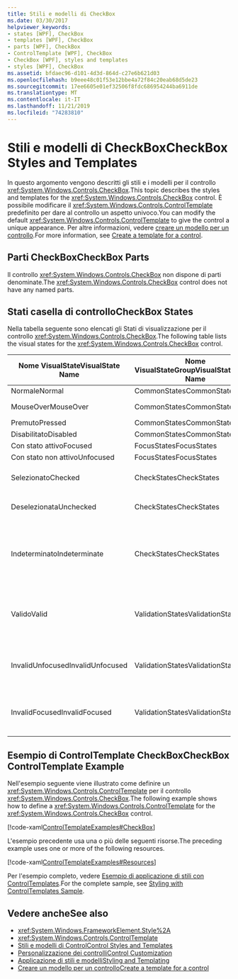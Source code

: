 ```yaml
---
title: Stili e modelli di CheckBox
ms.date: 03/30/2017
helpviewer_keywords:
- states [WPF], CheckBox
- templates [WPF], CheckBox
- parts [WPF], CheckBox
- ControlTemplate [WPF], CheckBox
- CheckBox [WPF], styles and templates
- styles [WPF], CheckBox
ms.assetid: bfdaec96-d101-4d3d-864d-c27e6b621d03
ms.openlocfilehash: b9eee48c01f53e12bbe4a72f84c20eab68d5de23
ms.sourcegitcommit: 17ee6605e01ef32506f8fdc686954244ba6911de
ms.translationtype: MT
ms.contentlocale: it-IT
ms.lasthandoff: 11/21/2019
ms.locfileid: "74283810"
---
```

# <a name="checkbox-styles-and-templates"></a><span data-ttu-id="04929-102">Stili e modelli di CheckBox</span><span class="sxs-lookup"><span data-stu-id="04929-102">CheckBox Styles and Templates</span></span>
<span data-ttu-id="04929-103">In questo argomento vengono descritti gli stili e i modelli per il controllo <xref:System.Windows.Controls.CheckBox>.</span><span class="sxs-lookup"><span data-stu-id="04929-103">This topic describes the styles and templates for the <xref:System.Windows.Controls.CheckBox> control.</span></span> <span data-ttu-id="04929-104">È possibile modificare il <xref:System.Windows.Controls.ControlTemplate> predefinito per dare al controllo un aspetto univoco.</span><span class="sxs-lookup"><span data-stu-id="04929-104">You can modify the default <xref:System.Windows.Controls.ControlTemplate> to give the control a unique appearance.</span></span> <span data-ttu-id="04929-105">Per altre informazioni, vedere [creare un modello per un controllo](../../../desktop-wpf/themes/how-to-create-apply-template.md).</span><span class="sxs-lookup"><span data-stu-id="04929-105">For more information, see [Create a template for a control](../../../desktop-wpf/themes/how-to-create-apply-template.md).</span></span>  
  
## <a name="checkbox-parts"></a><span data-ttu-id="04929-106">Parti CheckBox</span><span class="sxs-lookup"><span data-stu-id="04929-106">CheckBox Parts</span></span>  
 <span data-ttu-id="04929-107">Il controllo <xref:System.Windows.Controls.CheckBox> non dispone di parti denominate.</span><span class="sxs-lookup"><span data-stu-id="04929-107">The <xref:System.Windows.Controls.CheckBox> control does not have any named parts.</span></span>  
  
## <a name="checkbox-states"></a><span data-ttu-id="04929-108">Stati casella di controllo</span><span class="sxs-lookup"><span data-stu-id="04929-108">CheckBox States</span></span>  
 <span data-ttu-id="04929-109">Nella tabella seguente sono elencati gli Stati di visualizzazione per il controllo <xref:System.Windows.Controls.CheckBox>.</span><span class="sxs-lookup"><span data-stu-id="04929-109">The following table lists the visual states for the <xref:System.Windows.Controls.CheckBox> control.</span></span>  
  
|<span data-ttu-id="04929-110">Nome VisualState</span><span class="sxs-lookup"><span data-stu-id="04929-110">VisualState Name</span></span>|<span data-ttu-id="04929-111">Nome VisualStateGroup</span><span class="sxs-lookup"><span data-stu-id="04929-111">VisualStateGroup Name</span></span>|<span data-ttu-id="04929-112">description</span><span class="sxs-lookup"><span data-stu-id="04929-112">Description</span></span>|  
|----------------------|---------------------------|-----------------|  
|<span data-ttu-id="04929-113">Normale</span><span class="sxs-lookup"><span data-stu-id="04929-113">Normal</span></span>|<span data-ttu-id="04929-114">CommonStates</span><span class="sxs-lookup"><span data-stu-id="04929-114">CommonStates</span></span>|<span data-ttu-id="04929-115">Lo stato predefinito.</span><span class="sxs-lookup"><span data-stu-id="04929-115">The default state.</span></span>|  
|<span data-ttu-id="04929-116">MouseOver</span><span class="sxs-lookup"><span data-stu-id="04929-116">MouseOver</span></span>|<span data-ttu-id="04929-117">CommonStates</span><span class="sxs-lookup"><span data-stu-id="04929-117">CommonStates</span></span>|<span data-ttu-id="04929-118">Il puntatore del mouse è posizionato sul controllo.</span><span class="sxs-lookup"><span data-stu-id="04929-118">The mouse pointer is positioned over the control.</span></span>|  
|<span data-ttu-id="04929-119">Premuto</span><span class="sxs-lookup"><span data-stu-id="04929-119">Pressed</span></span>|<span data-ttu-id="04929-120">CommonStates</span><span class="sxs-lookup"><span data-stu-id="04929-120">CommonStates</span></span>|<span data-ttu-id="04929-121">Il controllo è premuto.</span><span class="sxs-lookup"><span data-stu-id="04929-121">The control is pressed.</span></span>|  
|<span data-ttu-id="04929-122">Disabilitato</span><span class="sxs-lookup"><span data-stu-id="04929-122">Disabled</span></span>|<span data-ttu-id="04929-123">CommonStates</span><span class="sxs-lookup"><span data-stu-id="04929-123">CommonStates</span></span>|<span data-ttu-id="04929-124">Il controllo è disabilitato.</span><span class="sxs-lookup"><span data-stu-id="04929-124">The control is disabled.</span></span>|  
|<span data-ttu-id="04929-125">Con stato attivo</span><span class="sxs-lookup"><span data-stu-id="04929-125">Focused</span></span>|<span data-ttu-id="04929-126">FocusStates</span><span class="sxs-lookup"><span data-stu-id="04929-126">FocusStates</span></span>|<span data-ttu-id="04929-127">Il controllo ha lo stato attivo.</span><span class="sxs-lookup"><span data-stu-id="04929-127">The control has focus.</span></span>|  
|<span data-ttu-id="04929-128">Con stato non attivo</span><span class="sxs-lookup"><span data-stu-id="04929-128">Unfocused</span></span>|<span data-ttu-id="04929-129">FocusStates</span><span class="sxs-lookup"><span data-stu-id="04929-129">FocusStates</span></span>|<span data-ttu-id="04929-130">Il controllo non ha lo stato attivo.</span><span class="sxs-lookup"><span data-stu-id="04929-130">The control does not have focus.</span></span>|  
|<span data-ttu-id="04929-131">Selezionato</span><span class="sxs-lookup"><span data-stu-id="04929-131">Checked</span></span>|<span data-ttu-id="04929-132">CheckStates</span><span class="sxs-lookup"><span data-stu-id="04929-132">CheckStates</span></span>|<span data-ttu-id="04929-133"><xref:System.Windows.Controls.Primitives.ToggleButton.IsChecked%2A> è `true`.</span><span class="sxs-lookup"><span data-stu-id="04929-133"><xref:System.Windows.Controls.Primitives.ToggleButton.IsChecked%2A> is `true`.</span></span>|  
|<span data-ttu-id="04929-134">Deselezionata</span><span class="sxs-lookup"><span data-stu-id="04929-134">Unchecked</span></span>|<span data-ttu-id="04929-135">CheckStates</span><span class="sxs-lookup"><span data-stu-id="04929-135">CheckStates</span></span>|<span data-ttu-id="04929-136"><xref:System.Windows.Controls.Primitives.ToggleButton.IsChecked%2A> è `false`.</span><span class="sxs-lookup"><span data-stu-id="04929-136"><xref:System.Windows.Controls.Primitives.ToggleButton.IsChecked%2A> is `false`.</span></span>|  
|<span data-ttu-id="04929-137">Indeterminato</span><span class="sxs-lookup"><span data-stu-id="04929-137">Indeterminate</span></span>|<span data-ttu-id="04929-138">CheckStates</span><span class="sxs-lookup"><span data-stu-id="04929-138">CheckStates</span></span>|<span data-ttu-id="04929-139"><xref:System.Windows.Controls.Primitives.ToggleButton.IsThreeState%2A> è `true`e <xref:System.Windows.Controls.Primitives.ToggleButton.IsChecked%2A> è `null`.</span><span class="sxs-lookup"><span data-stu-id="04929-139"><xref:System.Windows.Controls.Primitives.ToggleButton.IsThreeState%2A> is `true`, and <xref:System.Windows.Controls.Primitives.ToggleButton.IsChecked%2A> is `null`.</span></span>|  
|<span data-ttu-id="04929-140">Valido</span><span class="sxs-lookup"><span data-stu-id="04929-140">Valid</span></span>|<span data-ttu-id="04929-141">ValidationStates</span><span class="sxs-lookup"><span data-stu-id="04929-141">ValidationStates</span></span>|<span data-ttu-id="04929-142">Il controllo Usa la classe <xref:System.Windows.Controls.Validation> e la proprietà <xref:System.Windows.Controls.Validation.HasError%2A?displayProperty=nameWithType> associata è `false`.</span><span class="sxs-lookup"><span data-stu-id="04929-142">The control uses the <xref:System.Windows.Controls.Validation> class and the <xref:System.Windows.Controls.Validation.HasError%2A?displayProperty=nameWithType> attached property is `false`.</span></span>|  
|<span data-ttu-id="04929-143">InvalidUnfocused</span><span class="sxs-lookup"><span data-stu-id="04929-143">InvalidUnfocused</span></span>|<span data-ttu-id="04929-144">ValidationStates</span><span class="sxs-lookup"><span data-stu-id="04929-144">ValidationStates</span></span>|<span data-ttu-id="04929-145">Il <xref:System.Windows.Controls.Validation.HasError%2A?displayProperty=nameWithType> proprietà associata è `true` il controllo ha lo stato attivo.</span><span class="sxs-lookup"><span data-stu-id="04929-145">The <xref:System.Windows.Controls.Validation.HasError%2A?displayProperty=nameWithType> attached property is `true` has the control has focus.</span></span>|  
|<span data-ttu-id="04929-146">InvalidFocused</span><span class="sxs-lookup"><span data-stu-id="04929-146">InvalidFocused</span></span>|<span data-ttu-id="04929-147">ValidationStates</span><span class="sxs-lookup"><span data-stu-id="04929-147">ValidationStates</span></span>|<span data-ttu-id="04929-148">Il <xref:System.Windows.Controls.Validation.HasError%2A?displayProperty=nameWithType> proprietà associata è `true` ha il controllo non ha lo stato attivo.</span><span class="sxs-lookup"><span data-stu-id="04929-148">The <xref:System.Windows.Controls.Validation.HasError%2A?displayProperty=nameWithType> attached property is `true` has the control does not have focus.</span></span>|  
  
## <a name="checkbox-controltemplate-example"></a><span data-ttu-id="04929-149">Esempio di ControlTemplate CheckBox</span><span class="sxs-lookup"><span data-stu-id="04929-149">CheckBox ControlTemplate Example</span></span>  
 <span data-ttu-id="04929-150">Nell'esempio seguente viene illustrato come definire un <xref:System.Windows.Controls.ControlTemplate> per il controllo <xref:System.Windows.Controls.CheckBox>.</span><span class="sxs-lookup"><span data-stu-id="04929-150">The following example shows how to define a <xref:System.Windows.Controls.ControlTemplate> for the <xref:System.Windows.Controls.CheckBox> control.</span></span>  
  
 [!code-xaml[ControlTemplateExamples#CheckBox](~/samples/snippets/csharp/VS_Snippets_Wpf/ControlTemplateExamples/CS/resources/checkbox.xaml#checkbox)]  
  
 <span data-ttu-id="04929-151">L'esempio precedente usa una o più delle seguenti risorse.</span><span class="sxs-lookup"><span data-stu-id="04929-151">The preceding example uses one or more of the following resources.</span></span>  
  
 [!code-xaml[ControlTemplateExamples#Resources](~/samples/snippets/csharp/VS_Snippets_Wpf/ControlTemplateExamples/CS/resources/shared.xaml#resources)]  
  
 <span data-ttu-id="04929-152">Per l'esempio completo, vedere [Esempio di applicazione di stili con ControlTemplates](https://github.com/Microsoft/WPF-Samples/tree/master/Styles%20&%20Templates/IntroToStylingAndTemplating).</span><span class="sxs-lookup"><span data-stu-id="04929-152">For the complete sample, see [Styling with ControlTemplates Sample](https://github.com/Microsoft/WPF-Samples/tree/master/Styles%20&%20Templates/IntroToStylingAndTemplating).</span></span>  
  
## <a name="see-also"></a><span data-ttu-id="04929-153">Vedere anche</span><span class="sxs-lookup"><span data-stu-id="04929-153">See also</span></span>

- <xref:System.Windows.FrameworkElement.Style%2A>
- <xref:System.Windows.Controls.ControlTemplate>
- [<span data-ttu-id="04929-154">Stili e modelli di Control</span><span class="sxs-lookup"><span data-stu-id="04929-154">Control Styles and Templates</span></span>](control-styles-and-templates.md)
- [<span data-ttu-id="04929-155">Personalizzazione dei controlli</span><span class="sxs-lookup"><span data-stu-id="04929-155">Control Customization</span></span>](control-customization.md)
- [<span data-ttu-id="04929-156">Applicazione di stili e modelli</span><span class="sxs-lookup"><span data-stu-id="04929-156">Styling and Templating</span></span>](../../../desktop-wpf/fundamentals/styles-templates-overview.md)
- [<span data-ttu-id="04929-157">Creare un modello per un controllo</span><span class="sxs-lookup"><span data-stu-id="04929-157">Create a template for a control</span></span>](../../../desktop-wpf/themes/how-to-create-apply-template.md)
